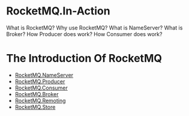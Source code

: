 # RocketMQ.In-Action
What is RocketMQ? 
Why use RocketMQ?
What is NameServer?
What is Broker?
How Producer does work?
How Consumer does work?<br/>

# The Introduction Of RocketMQ
* [RocketMQ.NameServer](https://catslave.github.io/rocketmq/2016/08/15/RocketMQ.NameServer.html)
* [RocketMQ.Producer](https://catslave.github.io/rocketmq/2016/08/17/RocketMQ.Producer.html)
* [RocketMQ.Consumer](https://catslave.github.io/rocketmq/2016/08/18/RocketMQ.Consumer.html)
* [RocketMQ.Broker](http://localhost:4000/rocketmq/2016/08/26/RocketMQ.Broker.html)
* [RocketMQ.Remoting](https://github.com/yjjhebe/RocketMQ.In-Action/blob/master/chapter/RocketMQ.Remoting.md)
* [RocketMQ.Store](https://github.com/yjjhebe/RocketMQ.In-Action/blob/master/chapter/RocketMQ.Store.md)
